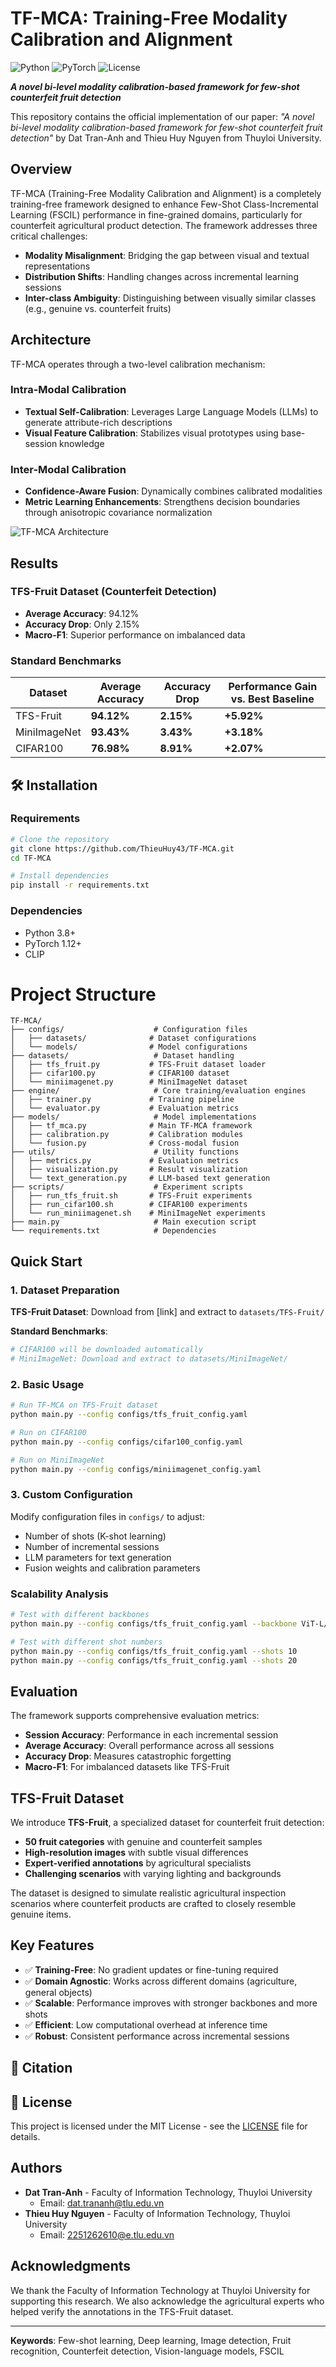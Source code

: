 # TF-MCA: Training-Free Modality Calibration and Alignment

![Python](https://img.shields.io/badge/python-3.8+-blue.svg)
![PyTorch](https://img.shields.io/badge/PyTorch-1.12+-red.svg)
![License](https://img.shields.io/badge/license-MIT-green.svg)

***A novel bi-level modality calibration-based framework for few-shot counterfeit fruit detection***

This repository contains the official implementation of our paper: *"A novel bi-level modality calibration-based framework for few-shot counterfeit fruit detection"* by Dat Tran-Anh and Thieu Huy Nguyen from Thuyloi University.

## Overview

TF-MCA (Training-Free Modality Calibration and Alignment) is a completely training-free framework designed to enhance Few-Shot Class-Incremental Learning (FSCIL) performance in fine-grained domains, particularly for counterfeit agricultural product detection. The framework addresses three critical challenges:

- **Modality Misalignment**: Bridging the gap between visual and textual representations
- **Distribution Shifts**: Handling changes across incremental learning sessions  
- **Inter-class Ambiguity**: Distinguishing between visually similar classes (e.g., genuine vs. counterfeit fruits)

## Architecture

TF-MCA operates through a two-level calibration mechanism:

### Intra-Modal Calibration
- **Textual Self-Calibration**: Leverages Large Language Models (LLMs) to generate attribute-rich descriptions
- **Visual Feature Calibration**: Stabilizes visual prototypes using base-session knowledge

### Inter-Modal Calibration  
- **Confidence-Aware Fusion**: Dynamically combines calibrated modalities
- **Metric Learning Enhancements**: Strengthens decision boundaries through anisotropic covariance normalization

![TF-MCA Architecture](assets/tf-mca-architecture.png)

## Results

### TFS-Fruit Dataset (Counterfeit Detection)
- **Average Accuracy**: 94.12%
- **Accuracy Drop**: Only 2.15%
- **Macro-F1**: Superior performance on imbalanced data

### Standard Benchmarks
| Dataset | Average Accuracy | Accuracy Drop | Performance Gain vs. Best Baseline |
|---------|------------------|---------------|-----------------------------------|
| TFS-Fruit | **94.12%** | **2.15%** | **+5.92%** |
| MiniImageNet | **93.43%** | **3.43%** | **+3.18%** |
| CIFAR100 | **76.98%** | **8.91%** | **+2.07%** |

## 🛠️ Installation

### Requirements

```bash
# Clone the repository
git clone https://github.com/ThieuHuy43/TF-MCA.git
cd TF-MCA

# Install dependencies
pip install -r requirements.txt
```

### Dependencies
- Python 3.8+
- PyTorch 1.12+
- CLIP

# Project Structure

```
TF-MCA/
├── configs/                    # Configuration files
│   ├── datasets/              # Dataset configurations
│   └── models/                # Model configurations
├── datasets/                   # Dataset handling
│   ├── tfs_fruit.py           # TFS-Fruit dataset loader
│   ├── cifar100.py            # CIFAR100 dataset
│   └── miniimagenet.py        # MiniImageNet dataset
├── engine/                     # Core training/evaluation engines
│   ├── trainer.py             # Training pipeline
│   └── evaluator.py           # Evaluation metrics
├── models/                     # Model implementations
│   ├── tf_mca.py              # Main TF-MCA framework
│   ├── calibration.py         # Calibration modules
│   └── fusion.py              # Cross-modal fusion
├── utils/                      # Utility functions
│   ├── metrics.py             # Evaluation metrics
│   ├── visualization.py       # Result visualization
│   └── text_generation.py     # LLM-based text generation
├── scripts/                    # Experiment scripts
│   ├── run_tfs_fruit.sh       # TFS-Fruit experiments
│   ├── run_cifar100.sh        # CIFAR100 experiments
│   └── run_miniimagenet.sh    # MiniImageNet experiments
├── main.py                     # Main execution script
└── requirements.txt            # Dependencies
```

## Quick Start

### 1. Dataset Preparation

**TFS-Fruit Dataset**: Download from [link] and extract to `datasets/TFS-Fruit/`

**Standard Benchmarks**: 
```bash
# CIFAR100 will be downloaded automatically
# MiniImageNet: Download and extract to datasets/MiniImageNet/
```

### 2. Basic Usage

```bash
# Run TF-MCA on TFS-Fruit dataset
python main.py --config configs/tfs_fruit_config.yaml

# Run on CIFAR100
python main.py --config configs/cifar100_config.yaml

# Run on MiniImageNet  
python main.py --config configs/miniimagenet_config.yaml
```

### 3. Custom Configuration

Modify configuration files in `configs/` to adjust:
- Number of shots (K-shot learning)
- Number of incremental sessions
- LLM parameters for text generation
- Fusion weights and calibration parameters

### Scalability Analysis

```bash
# Test with different backbones
python main.py --config configs/tfs_fruit_config.yaml --backbone ViT-L/14

# Test with different shot numbers
python main.py --config configs/tfs_fruit_config.yaml --shots 10
python main.py --config configs/tfs_fruit_config.yaml --shots 20
```

## Evaluation

The framework supports comprehensive evaluation metrics:

- **Session Accuracy**: Performance in each incremental session
- **Average Accuracy**: Overall performance across all sessions  
- **Accuracy Drop**: Measures catastrophic forgetting
- **Macro-F1**: For imbalanced datasets like TFS-Fruit

## TFS-Fruit Dataset

We introduce **TFS-Fruit**, a specialized dataset for counterfeit fruit detection:

- **50 fruit categories** with genuine and counterfeit samples
- **High-resolution images** with subtle visual differences
- **Expert-verified annotations** by agricultural specialists
- **Challenging scenarios** with varying lighting and backgrounds

The dataset is designed to simulate realistic agricultural inspection scenarios where counterfeit products are crafted to closely resemble genuine items.

## Key Features

- ✅ **Training-Free**: No gradient updates or fine-tuning required
- ✅ **Domain Agnostic**: Works across different domains (agriculture, general objects)
- ✅ **Scalable**: Performance improves with stronger backbones and more shots
- ✅ **Efficient**: Low computational overhead at inference time
- ✅ **Robust**: Consistent performance across incremental sessions

## 📝 Citation

## 📄 License

This project is licensed under the MIT License - see the [LICENSE](LICENSE) file for details.

## Authors

- **Dat Tran-Anh** - Faculty of Information Technology, Thuyloi University
  - Email: dat.trananh@tlu.edu.vn
- **Thieu Huy Nguyen** - Faculty of Information Technology, Thuyloi University  
  - Email: 2251262610@e.tlu.edu.vn

## Acknowledgments

We thank the Faculty of Information Technology at Thuyloi University for supporting this research. We also acknowledge the agricultural experts who helped verify the annotations in the TFS-Fruit dataset.

---

**Keywords**: Few-shot learning, Deep learning, Image detection, Fruit recognition, Counterfeit detection, Vision-language models, FSCIL
